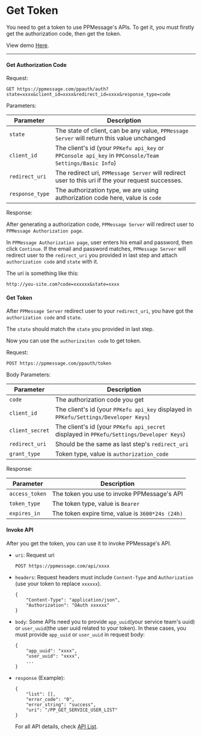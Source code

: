 # Get Token

You need to get a token to use PPMessage's APIs. To get it, you must firstly get the authorization code, then get the token.

View demo [Here](https://github.com/PPMESSAGE/ppmessage/tree/master/ppmessage/ppauth/demo).

---

#### Get Authorization Code

Request:

```
GET https://ppmessage.com/ppauth/auth?state=xxxx&client_id=xxxx&redirect_id=xxxx&response_type=code
```

Parameters:

Parameter        | Description
-----------------|----------------------------
`state`          | The state of client, can be any value, `PPMessage Server` will return this value unchanged
`client_id`      | The client's id (your `PPKefu api_key` or `PPConsole api_key` in `PPConsole/Team Settings/Basic Info`)
`redirect_uri`   | The redirect uri, `PPMessage Server` will redirect user to this uri if the your request successes.
`response_type`  | The authorization type, we are using authorization code here, value is `code`

Response:

After generating a authorization code, `PPMessage Server` will redirect user to `PPMessage Authorization page`. 

In `PPMessage Authorization page`, user enters his email and password, then click `Continue`. If the email and password matches, `PPMessage Server` will redirect user to the `redirect_uri` you provided in last step and attach `authorization code` and `state` with it.

The uri is something like this:
```
http://you-site.com?code=xxxxxx&state=xxxx
```


#### Get Token

After `PPMessage Server` redirect user to your `redirect_uri`, you have got the `authorization code` and `state`.

The `state` should match the `state` you provided in last step.

Now you can use the `authorizaiton code` to get token.

Request: 

```
POST https://ppmessage.com/ppauth/token
```

Body Parameters:

Parameter         | Description
------------------|-------------------------
`code`            | The authorization code you get
`client_id`       | The client's id (your `PPKefu api_key` displayed in `PPKefu/Settings/Developer Keys`)
`client_secret`   | The client's id (your `PPKefu api_secret` displayed in `PPKefu/Settings/Developer Keys`)
`redirect_uri`    | Should be the same as last step's `redirect_uri`
`grant_type`      | Token type, value is `authorization_code`


Response:

Parameter        | Description
-----------------|-----------------------
`access_token`   | The token you use to invoke PPMessage's API
`token_type`     | The token type, value is `Bearer`
`expires_in`     | The token expire time, value is `3600*24s (24h)`


#### Invoke API

After you get the token, you can use it to invoke PPMessage's API.
* `uri`: Request uri
  ```
  POST https://ppmessage.com/api/xxxx
  ```
  
* `headers`: Request headers must include `Content-Type` and `Authorization` (use your token to replace `xxxxxx`).
  ```
  {
      "Content-Type": "application/json",
      "Authorization": "OAuth xxxxxx"
  }
  ```
  
* `body`: Some APIs need you to provide `app_uuid`(your service team's uuid) or `user_uuid`(the user uuid related to your token). In these cases, you must provide `app_uuid` or `user_uuid` in request body:
  ```
  {
      "app_uuid": "xxxx",
      "user_uuid": "xxxx",
      ...
  }
  ```
 
* `response` (Example): 
  ```
  {
      "list": [],
      "error_code": "0",
      "error_string": "success",
      "uri": "/PP_GET_SERVICE_USER_LIST"
  }
  ```
  
  For all API details, check [API List](./api/README.md).
